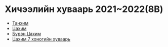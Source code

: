 # Хичээлийн хуваарь 2021~2022(8B)


* [Танхим](./tanhim)
* [Цахим](./online)
* [Бүрэн Цахим](./all-online)
* [Цахим 7 хоногийн хуваарь](./huvaari/8/major)

